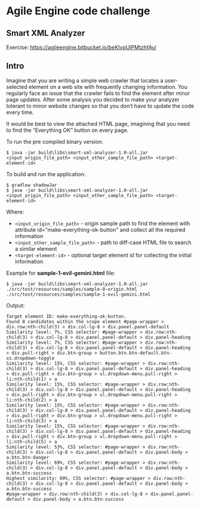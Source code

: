 # Agile Engine code challenge
## Smart XML Analyzer

Exercise: https://agileengine.bitbucket.io/beKIvpUlPMtzhfAy/

## Intro
Imagine that you are writing a simple web crawler that locates a user-selected element on a web site with frequently changing information. You regularly face an issue that the crawler fails to find the element after minor page updates. After some analysis you decided to make your analyzer tolerant to minor website changes so that you don’t have to update the code every time.


It would be best to view the attached HTML page, imagining that you need to find the “Everything OK” button on every page.

To run the pre compiled binary version:

```
$ java -jar build\libs\smart-xml-analyzer-1.0-all.jar <input_origin_file_path> <input_other_sample_file_path> <target-element-id>
```

To build and run the application:

```
$ gradlew shadowJar
$ java -jar build\libs\smart-xml-analyzer-1.0-all.jar <input_origin_file_path> <input_other_sample_file_path> <target-element-id>
```

Where:

* `<input_origin_file_path>` - origin sample path to find the element with attribute id="make-everything-ok-button" and collect all the required information
* `<input_other_sample_file_path>` - path to diff-case HTML file to search a similar element
* `<target-element-id>` - optional target element id for collecting the initial information


Example for **sample-1-evil-gemini.html** file:
```
$ java -jar build\libs\smart-xml-analyzer-1.0-all.jar ./src/test/resources/samples/sample-0-origin.html ./src/test/resources/samples/sample-1-evil-gemini.html 
```


Output:

```
Target element ID: make-everything-ok-button.
Found 8 candidates within the scope element #page-wrapper > div.row:nth-child(3) > div.col-lg-8 > div.panel.panel-default
Similarity level: 7%, CSS selector: #page-wrapper > div.row:nth-child(3) > div.col-lg-8 > div.panel.panel-default > div.panel-heading
Similarity level: 7%, CSS selector: #page-wrapper > div.row:nth-child(3) > div.col-lg-8 > div.panel.panel-default > div.panel-heading > div.pull-right > div.btn-group > button.btn.btn-default.btn-xs.dropdown-toggle
Similarity level: 15%, CSS selector: #page-wrapper > div.row:nth-child(3) > div.col-lg-8 > div.panel.panel-default > div.panel-heading > div.pull-right > div.btn-group > ul.dropdown-menu.pull-right > li:nth-child(1) > a
Similarity level: 15%, CSS selector: #page-wrapper > div.row:nth-child(3) > div.col-lg-8 > div.panel.panel-default > div.panel-heading > div.pull-right > div.btn-group > ul.dropdown-menu.pull-right > li:nth-child(2) > a
Similarity level: 15%, CSS selector: #page-wrapper > div.row:nth-child(3) > div.col-lg-8 > div.panel.panel-default > div.panel-heading > div.pull-right > div.btn-group > ul.dropdown-menu.pull-right > li:nth-child(3) > a
Similarity level: 15%, CSS selector: #page-wrapper > div.row:nth-child(3) > div.col-lg-8 > div.panel.panel-default > div.panel-heading > div.pull-right > div.btn-group > ul.dropdown-menu.pull-right > li:nth-child(5) > a
Similarity level: 53%, CSS selector: #page-wrapper > div.row:nth-child(3) > div.col-lg-8 > div.panel.panel-default > div.panel-body > a.btn.btn-danger
Similarity level: 69%, CSS selector: #page-wrapper > div.row:nth-child(3) > div.col-lg-8 > div.panel.panel-default > div.panel-body > a.btn.btn-success
Highest similarity: 69%, CSS selector: #page-wrapper > div.row:nth-child(3) > div.col-lg-8 > div.panel.panel-default > div.panel-body > a.btn.btn-success
#page-wrapper > div.row:nth-child(3) > div.col-lg-8 > div.panel.panel-default > div.panel-body > a.btn.btn-success
```
